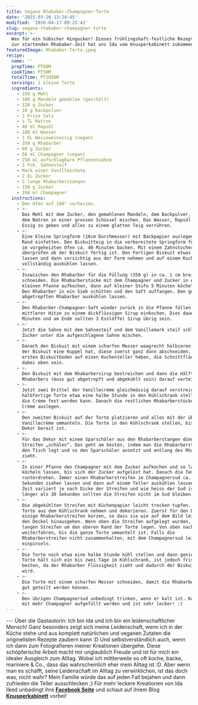 ```yaml
---
title: Vegane Rhababer-Champagner-Torte
date: '2015-03-26 13:24:45'
modified: '2016-04-17 09:25:41'
slug: vegane-rhababer-champagner-torte
excerpt: >-
  Was für ein hübscher Hingucker! Dieses frühlingshaft-festliche Rezept passend
  zur startenden Rhababer-Zeit hat uns Ida vom Knusperkabinett zukommen lassen.
featuredImage: Rhababer-Torte.jpeg
recipe:
  name: ''
  prepTime: PT60M
  cookTime: PT50M
  totalTime: PT1H50M
  servings: 1 kleine Torte
  ingredients:
    - 150 g Mehl
    - 100 g Mandeln gemahlen (geschält)
    - 120 g Zucker
    - 10 g Backpulver
    - 1 Prise Salz
    - ¼ TL Natron
    - 40 ml Rapsöl
    - 180 ml Wasser
    - 1 EL Weissweinessig (vegan)
    - 350 g Rhabarber
    - 60 g Zucker
    - 50 ml Champagner (vegan)
    - 250 ml aufschlagbare Pflanzensahne
    - 1 Pck. Sahnesteif
    - Mark einer Vanilleschote
    - 2 EL Zucker
    - 2 lange Rhabarberstangen
    - 150 g Zucker
    - 350 ml Champagner
  instructions:
    - Den Ofen auf 180° vorheizen.
    - >-
      Das Mehl mit dem Zucker, den gemahlenen Mandeln, dem Backpulver, Salz und
      dem Natron in einer grossen Schüssel mischen. Das Wasser, Rapsöl und den
      Essig zu geben und alles zu einem glatten Teig verrühren.
    - >-
      Eine kleine Springform (16cm Durchmesser) mit Backpapier auslegen und den
      Rand einfetten. Den Biskuitteig in die vorbereitete Springform füllen und
      im vorgeheizten Ofen ca. 40 Minuten backen. Mit einem Zahnstocher
      überprüfen ob der Biskuit fertig ist. Den Fertigen Biskuit etwas abkühlen
      lassen und dann vorsichtig aus der Form nehmen und auf einem Kuchengitter
      vollständig auskühlen lassen.
    - >-
      Inzwischen den Rhabarber für die Füllung (350 g) in ca. 1 cm breite Stücke
      schneiden. Die Rhabarberstücke mit dem Champagner und Zucker in einer
      kleinen Pfanne aufkochen, dann auf kleiner Stufe 5 Minuten köcheln lassen.
      Den Rhabarber in ein Sieb schütten und den Saft auffangen. Den gut
      abgetropften Rhabarber auskühlen lassen.
    - >-
      Den Rhabarber-Champagner-Saft wieder zurück in die Pfanne füllen und bei
      mittlerer Hitze zu einem dickflüssigen Sirup einkochen. Dies dauert ca. 15
      Minuten und am Ende sollten 3 Esslöffel Sirup übrig sein.
    - >-
      Jetzt die Sahne mit dem Sahnesteif und dem Vanillemark steif schlagen. Den
      Zucker unter die aufgeschlagene Sahne mischen.
    - >-
      Danach den Biskuit mit einem scharfen Messer waagrecht halbieren. Falls
      der Biskuit eine Kuppel hat, diese zuerst ganz dünn abschneiden. Den
      ersten Biskuitboden auf einen Kuchenteller heben, die Schnittfläche sollte
      dabei oben sein.
    - >-
      Den Biskuit mit dem Rhabarbersirup bestreichen und dann die Hälfte des
      Rhabarbers (muss gut abgetropft und abgekühlt sein) darauf verteilen.
    - >-
      Jetzt zwei Drittel der Vanillecrème gleichmässig darauf verstreichen. Die
      halbfertige Torte etwa eine halbe Stunde in den Kühlschrank stellen, damit
      die Crème fest werden kann. Danach die restlichen Rhabarberstücke auf der
      Crème auslegen.
    - >-
      Den zweiten Biskuit auf der Torte platzieren und alles mit der übrigen
      Vanillecrème ummanteln. Die Torte in den Kühlschrank stellen, bis das
      Dekor bereit ist.
    - >-
      Für das Dekor mit einem Sparschäler aus den Rhabarberstangen dünne
      Streifen „schälen“. Das geht am besten, indem man die Rhabarberstangen auf
      den Tisch legt und so den Sparschäler ansetzt und entlang des Rhabarbers
      zieht.
    - >-
      In einer Pfanne den Champagner mit dem Zucker aufkochen und so lange
      köcheln lassen, bis sich der Zucker aufgelöst hat. Danach die Temperatur
      runterdrehen. Immer einen Rhabarberstreifen im Champagnersud ca. 20 – 30
      Sekunden ziehen lassen und dann auf einem Teller auskühlen lassen. Die
      Zeit variiert je nach Dicke der Streifen und wie heiss der Sud ist, aber
      länger als 30 Sekunden sollten die Streifen nicht im Sud bleiben.
    - >-
      Die abgekühlten Streifen mit Küchenpapier leicht trocken tupfen. Nun die
      Torte aus dem Kühlschrank nehmen und dekorieren. Zuerst für den Deckel
      einige Rhabarberstreifen kürzen, so dass sie wie auf dem Bild leicht über
      den Deckel hinausgehen. Wenn oben die Streifen aufgelegt wurden, einen
      langen Streifen um den oberen Rand der Torte legen. Von oben nach unten
      weiterfahren, bis die ganze Torte ummantelt ist. Falls die
      Rhabarberstreifen nicht zusammenhalten, mit dem Champagnersud leicht
      einpinseln.
    - >-
      Die Torte noch etwa eine halbe Stunde kühl stellen und dann geniessen. Die
      Torte hält sich ein bis zwei Tage im Kühlschrank, ist jedoch frisch am
      besten, da der Rhabarber Flüssigkeit zieht und dadurch der Biskuit weicher
      wird.
    - >-
      Die Torte mit einem scharfen Messer schneiden, damit die Rhabarberstreifen
      gut geteilt werden können.
    - >-
      Den übrigen Champagnersud unbedingt trinken, wenn er kalt ist. Kann auch
      mit mehr Champagner aufgefüllt werden und ist sehr lecker! :)
---
```


[<!-- Image removed (no copyright): rhababer-torte-vegan-640x160.jpg -->](https://www.veganblatt.com/i/rhababer-torte-vegan.jpg) --- Über die Gastautorin: Ich bin Ida und ich bin ein leidenschaftlicher Mensch! Ganz besonders zeigt sich meine Leidenschaft, wenn ich in der Küche stehe und aus komplett natürlichen und veganen Zutaten die originellsten Rezepte zaubern kann :D Und selbstverständlich auch, wenn ich dann zum Fotografieren meiner Kreationen übergehe. Diese schöpferische Arbeit macht mir unglaublich Freude und ist für mich ein idealer Ausgleich zum Alltag. Wobei ich mittlerweile so oft koche, backe, mariniere & Co., dass das wahrscheinlich eher mein Alltag ist :D. Aber wenn man es schafft, seine Leidenschaft im Alltag zu verwirklichen, ist das doch was, nicht wahr? Mein Familie würde das auf jeden Fall bejahen und dann zufrieden die Teller ausschlecken ;) Für mehr leckere Kreationen von Ida liked unbedingt ihre [**Facebook Seite**](https://www.facebook.com/knusperkabinett) und schaut auf ihrem Blog [**Knusperkabinett**](http://www.knusperkabinett.blogspot.co.at/) vorbei!
